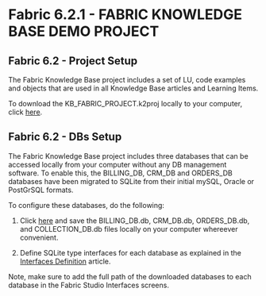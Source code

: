 # Fabric 6.2.1 - FABRIC KNOWLEDGE BASE DEMO PROJECT 

## Fabric 6.2 - Project Setup
The Fabric Knowledge Base project includes a set of LU, code examples and objects that are used in all Knowledge Base articles and Learning Items.

To download the KB_FABRIC_PROJECT.k2proj locally to your computer, click [here](https://github.com/k2view-academy/K2View-Academy/blob/Academy_6.2/articles/demo_project/KB_FABRIC_PROJECT.k2export).


## Fabric 6.2 - DBs Setup

The Fabric Knowledge Base project includes three databases that can be accessed locally from your computer without any DB management software. To enable this, the BILLING_DB, CRM_DB and ORDERS_DB databases have been migrated to SQLite from their initial mySQL, Oracle or PostGrSQL formats.

To configure these databases, do the following:

1. Click [here](https://github.com/k2view-academy/K2View-Academy/tree/Academy_6.2/articles/demo_project/SqliteDB) and save the BILLING_DB.db, CRM_DB.db, ORDERS_DB.db, and COLLECTION_DB.db files locally on your computer whereever convenient.

2. Define SQLite type interfaces for each database as explained in the [Interfaces Definition](https://github.com/k2view-academy/K2View-Academy/blob/Academy_6.2/academy/Training_Level_1/03_fabric_basic_LU/03_04_define_the_interfaces.md) article.

Note, make sure to add the full path of the downloaded databases to each database in the Fabric Studio Interfaces screens.



